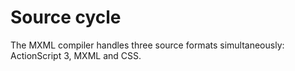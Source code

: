 # Source cycle

The MXML compiler handles three source formats simultaneously: ActionScript 3, MXML and CSS.